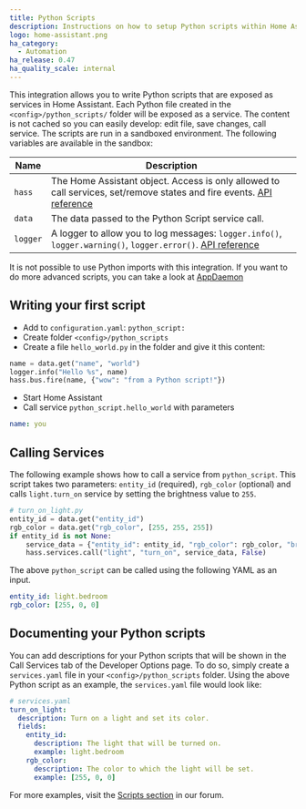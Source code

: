 ```yaml
---
title: Python Scripts
description: Instructions on how to setup Python scripts within Home Assistant.
logo: home-assistant.png
ha_category:
  - Automation
ha_release: 0.47
ha_quality_scale: internal
---
```


This integration allows you to write Python scripts that are exposed as services in Home Assistant. Each Python file created in the `<config>/python_scripts/` folder will be exposed as a service. The content is not cached so you can easily develop: edit file, save changes, call service. The scripts are run in a sandboxed environment. The following variables are available in the sandbox:

| Name | Description |
| ---- | ----------- |
| `hass` | The Home Assistant object. Access is only allowed to call services, set/remove states and fire events. [API reference][hass-api]
| `data` | The data passed to the Python Script service call.
| `logger` | A logger to allow you to log messages: `logger.info()`, `logger.warning()`, `logger.error()`. [API reference][logger-api]

[hass-api]: /developers/development_hass_object/
[logger-api]: https://docs.python.org/3.7/library/logging.html#logger-objects

<div class='note'>

It is not possible to use Python imports with this integration. If you want to do more advanced scripts, you can take a look at [AppDaemon](/docs/ecosystem/appdaemon/)

</div>

## Writing your first script

 - Add to `configuration.yaml`: `python_script:`
 - Create folder `<config>/python_scripts`
 - Create a file `hello_world.py` in the folder and give it this content:

```python
name = data.get("name", "world")
logger.info("Hello %s", name)
hass.bus.fire(name, {"wow": "from a Python script!"})
```

 - Start Home Assistant
 - Call service `python_script.hello_world` with parameters

```yaml
name: you
```

## Calling Services

The following example shows how to call a service from `python_script`. This script takes two parameters: `entity_id` (required), `rgb_color` (optional) and calls `light.turn_on` service by setting the brightness value to `255`.

```python
# turn_on_light.py
entity_id = data.get("entity_id")
rgb_color = data.get("rgb_color", [255, 255, 255])
if entity_id is not None:
    service_data = {"entity_id": entity_id, "rgb_color": rgb_color, "brightness": 255}
    hass.services.call("light", "turn_on", service_data, False)
```
The above `python_script` can be called using the following YAML as an input.

```yaml
entity_id: light.bedroom
rgb_color: [255, 0, 0]
```

## Documenting your Python scripts

You can add descriptions for your Python scripts that will be shown in the Call Services tab of the Developer Options page. To do so, simply create a `services.yaml` file in your `<config>/python_scripts` folder. Using the above Python script as an example, the `services.yaml` file would look like:

```yaml
# services.yaml
turn_on_light:
  description: Turn on a light and set its color. 
  fields:
    entity_id:
      description: The light that will be turned on.
      example: light.bedroom
    rgb_color:
      description: The color to which the light will be set.
      example: [255, 0, 0]
```

For more examples, visit the [Scripts section](https://community.home-assistant.io/c/projects/scripts) in our forum.

